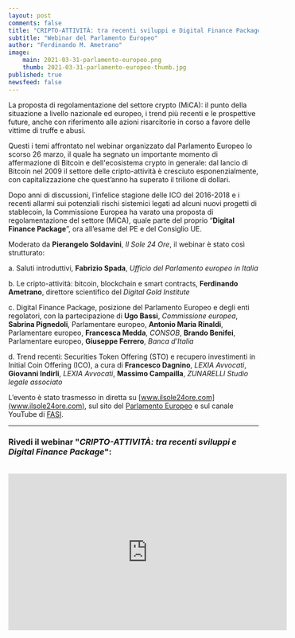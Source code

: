 ```yaml
---
layout: post
comments: false
title: "CRIPTO-ATTIVITÀ: tra recenti sviluppi e Digital Finance Package"
subtitle: "Webinar del Parlamento Europeo" 
author: "Ferdinando M. Ametrano"
image:
    main: 2021-03-31-parlamento-europeo.png
    thumb: 2021-03-31-parlamento-europeo-thumb.jpg
published: true
newsfeed: false
---
```


La proposta di regolamentazione del settore crypto (MiCA): il punto della situazione a livello nazionale ed europeo, i trend più recenti e le prospettive future, anche con riferimento alle azioni risarcitorie in corso a favore delle vittime di truffe e abusi.

Questi i temi affrontato nel webinar organizzato dal Parlamento Europeo lo scorso 26 marzo, il quale ha segnato un importante momento di affermazione di Bitcoin e dell'ecosistema crypto in generale: dal lancio di Bitcoin nel 2009 il settore delle cripto-attività è cresciuto esponenzialmente, con capitalizzazione che quest’anno ha superato il trilione di dollari.

Dopo anni di discussioni, l’infelice stagione delle ICO del 2016-2018 e i recenti allarmi sui potenziali rischi sistemici legati ad alcuni nuovi progetti di stablecoin, la Commissione Europea ha varato una proposta di regolamentazione del settore (MiCA), quale parte del proprio “**Digital Finance Package**”, ora all’esame del PE e del Consiglio UE.

Moderato da **Pierangelo Soldavini**, *Il Sole 24 Ore*, il webinar è stato così strutturato:

a. Saluti introduttivi, **Fabrizio Spada**, *Ufficio del Parlamento europeo in Italia*

b. Le cripto-attività: bitcoin, blockchain e smart contracts, **Ferdinando Ametrano**, direttore scientifico del *Digital Gold Institute*

c. Digital Finance Package, posizione del Parlamento Europeo e degli enti regolatori, con la partecipazione di **Ugo Bassi**, *Commissione europea*, **Sabrina Pignedoli**, Parlamentare europeo, **Antonio Maria Rinaldi**, Parlamentare europeo, **Francesca Medda**, *CONSOB*, **Brando Benifei**, Parlamentare europeo, **Giuseppe Ferrero**, *Banca d’Italia*

d. Trend recenti: Securities Token Offering (STO) e recupero investimenti in Initial Coin Offering (ICO), a cura di **Francesco Dagnino**, *LEXIA Avvocati*, **Giovanni Indirli**, *LEXIA Avvocati*, **Massimo Campailla**, *ZUNARELLI Studio legale associato*

L’evento è stato trasmesso in diretta su [www.ilsole24ore.com](www.ilsole24ore.com), sul sito del [Parlamento Europeo](https://www.europarl.europa.eu/italy/it/succede-al-pe/cripto-attivit%C3%A0-tra-recenti-sviluppi-e-digital-finance-package) e sul canale YouTube di [FASI](https://youtu.be/QLC_qGeZBR8).

---

### Rivedi il webinar "*CRIPTO-ATTIVITÀ: tra recenti sviluppi e Digital Finance Package*":
<br>
<div class='embed-container'>
    <iframe width="560" height="315"
    src="https://www.youtube.com/embed/QLC_qGeZBR8"
    frameborder="0" allow="accelerometer; autoplay; clipboard-write; encrypted-media; gyroscope; picture-in-picture"
    allowfullscreen>
    </iframe>
</div>